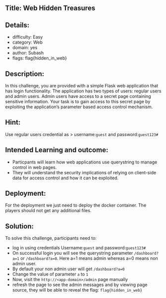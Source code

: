 ﻿## Title: Web Hidden Treasures

## Details:

- difficulty: Easy
- category: Web
- domain: yes
- author: Subash
- flags: flag{hidden_in_web}

## Description:
In this challenge, you are provided with a simple Flask web application that has login functionality. The application has two types of users: regular users and admin users. Admin users have access to a secret page containing sensitive information. Your task is to gain access to this secret page by exploiting the application’s parameter based access control mechanism.

## Hint:

Use regular users credential as > username:`guest` and password:`guest123#`

## Intended Learning and outcome:

- Particpants will learn how web applications use querystring to manage control in web pages.
- They will understand the security implications of relying on client-side data for access control and how it can be exploited.

## Deployment:

For the deployment we just need to deploy the docker container. The players should not get any additional files.

## Solution:

To solve this challenge, participants need to:

- log in using credentials Username:`guest` and password:`guest123#`
- On successful login you will see the querystring parameter `/dashboard?a=1` or `/dashboard?a=0`. Here a=1 means admin whereas a=0 means non admin user.
- By default your non admin user will get `/dashboard?a=0`
- Change the value of parameter `a` to `1`
- Now, visit the `http://<app-domain>/admin` page manually
- refresh the page to see the admin messages and by viewing page source, they will be able to reveal the flag: `flag{hidden_in_web}`